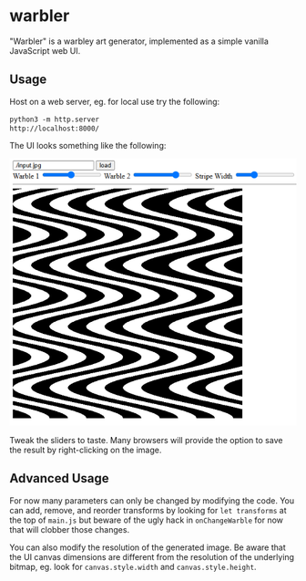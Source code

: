 # warbler

"Warbler" is a warbley art generator, implemented as a simple vanilla JavaScript web UI.

## Usage

Host on a web server, eg. for local use try the following:

```
python3 -m http.server
http://localhost:8000/
```

The UI looks something like the following:

![Warbler UI with sliders and image preview](screencap.png)

Tweak the sliders to taste. Many browsers will provide the option to save the result by right-clicking on the image.

## Advanced Usage

For now many parameters can only be changed by modifying the code. You can add, remove, and reorder transforms by looking for `let transforms` at the top of `main.js` but beware of the ugly hack in `onChangeWarble` for now that will clobber those changes.

You can also modify the resolution of the generated image. Be aware that the UI canvas dimensions are different from the resolution of the underlying bitmap, eg. look for `canvas.style.width` and `canvas.style.height`.
